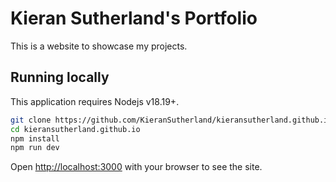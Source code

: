 # Kieran Sutherland's Portfolio

This is a website to showcase my projects.

## Running locally

This application requires Nodejs v18.19+.

```bash
git clone https://github.com/KieranSutherland/kieransutherland.github.io.git
cd kieransutherland.github.io
npm install
npm run dev
```

Open [http://localhost:3000](http://localhost:3000) with your browser to see the site.